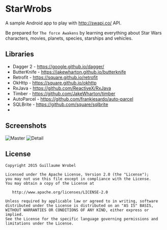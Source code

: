 # StarWrobs
A sample Android app to play with http://swapi.co/ API.

Be prepared for `The force Awakens` by learning everything about Star Wars characters, movies, planets, species, starships and vehicles.

Libraries
---------

 * Dagger 2 - https://google.github.io/dagger/
 * ButterKnife - https://jakewharton.github.io/butterknife
 * Retrofit - https://square.github.io/retrofit
 * OkHttp - https://square.github.io/okhttp
 * RxJava - https://github.com/ReactiveX/RxJava
 * Timber - https://github.com/JakeWharton/timber
 * AutoParcel - https://github.com/frankiesardo/auto-parcel
 * SQLBrite - https://github.com/square/sqlbrite
 * 
 
Screenshots
---------
![Master](http://i.imgur.com/Tww1TcB.png)
![Detail](http://i.imgur.com/H0ZlMEl.png)

## License

```
Copyright 2015 Guillaume Wrobel

Licensed under the Apache License, Version 2.0 (the "License");
you may not use this file except in compliance with the License.
You may obtain a copy of the License at

   http://www.apache.org/licenses/LICENSE-2.0

Unless required by applicable law or agreed to in writing, software
distributed under the License is distributed on an "AS IS" BASIS,
WITHOUT WARRANTIES OR CONDITIONS OF ANY KIND, either express or implied.
See the License for the specific language governing permissions and
limitations under the License.
```
